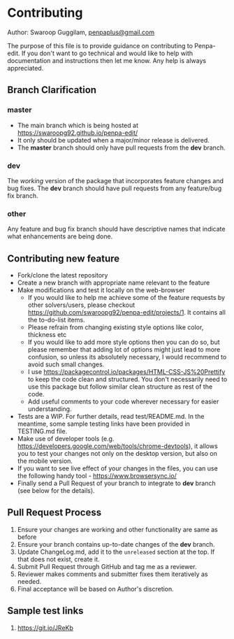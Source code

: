 # Contributing

Author: Swaroop Guggilam, penpaplus@gmail.com

The purpose of this file is to provide guidance on contributing to Penpa-edit. If you don't want to go technical and would like to help with documentation and instructions then let me know. Any help is always appreciated.

## Branch Clarification

### master

* The main branch which is being hosted at https://swaroopg92.github.io/penpa-edit/
* It only should be updated when a major/minor release is delivered.
* The **master** branch should only have pull requests from the **dev** branch.

### dev

The *working* version of the package that incorporates feature changes and bug
fixes. The **dev** branch should have pull requests from any feature/bug fix
branch.

### other

Any feature and bug fix branch should have descriptive names that indicate what
enhancements are being done.

## Contributing new feature

* Fork/clone the latest repository
* Create a new branch with appropriate name relevant to the feature
* Make modifications and test it locally on the web-browser
	* If you would like to help me achieve some of the feature requests by other solvers/users, please checkout https://github.com/swaroopg92/penpa-edit/projects/1. It contains all the to-do-list items.
	* Please refrain from changing existing style options like color, thickness etc
	* If you would like to add more style options then you can do so, but please remember that adding lot of options might just lead to more confusion, so unless its absolutely necessary, I would recommend to avoid such small changes.
	* I use https://packagecontrol.io/packages/HTML-CSS-JS%20Prettify to keep the code clean and structured. You don't necessarily need to use this package but follow similar clean structure as rest of the code.
	* Add useful comments to your code wherever necessary for easier understanding.
* Tests are a WIP. For further details, read test/README.md. In the meantime, some sample testing links have been provided in TESTING.md file.
* Make use of developer tools (e.g. https://developers.google.com/web/tools/chrome-devtools), it allows you to test your changes not only on the desktop version, but also on the mobile version.
* If you want to see live effect of your changes in the files, you can use the following handy tool - https://www.browsersync.io/
* Finally send a Pull Request of your branch to integrate to **dev** branch (see below for the details).

## Pull Request Process

1. Ensure your changes are working and other functionality are same as before
2. Ensure your branch contains up-to-date changes of the **dev** branch.
3. Update ChangeLog.md, add it to the `unreleased` section at the top. If that does not exist, create it.
4. Submit Pull Request through GitHub and tag me as a reviewer.
5. Reviewer makes comments and submitter fixes them iteratively as needed.
6. Final acceptance will be based on Author's discretion.

## Sample test links

1. https://git.io/JReKb
